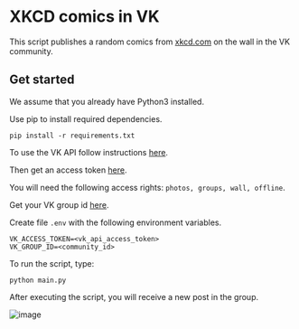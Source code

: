 # XKCD comics in VK

This script publishes a random comics from [xkcd.com](https://xkcd.com/) on the wall in the VK community.

## Get started

We assume that you already have Python3 installed.

Use pip to install required dependencies.

```shell
pip install -r requirements.txt
```

To use the VK API follow instructions [here](https://vk.com/editapp?act=create).

Then get an access token [here](https://vk.com/dev/implicit_flow_user).

You will need the following access rights:  `photos, groups, wall, offline`.

Get your VK group id [here](https://regvk.com/id/).

Create file `.env` with the following environment variables.

```shell
VK_ACCESS_TOKEN=<vk_api_access_token>
VK_GROUP_ID=<community_id>
```

To run the script, type:

```shell
python main.py
```

After executing the script, you will receive a new post in the group.

![image](https://dvmn.org/filer/canonical/1567492781/267/)

